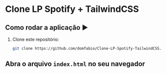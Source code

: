 # Clone LP Spotify + TailwindCSS

## Como rodar a aplicação :arrow_forward:

1. Clone este repositório:
   ```bash
   git clone https://github.com/domfabio/Clone-LP-Spotify-TailwindCSS.git

## Abra o arquivo `index.html` no seu navegador